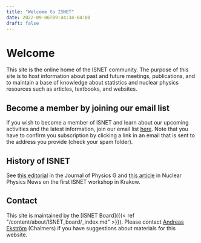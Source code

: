 ```yaml
---
title: "Welcome to ISNET"
date: 2022-09-06T09:44:34-04:00
draft: false
---
```

# Welcome

This site is the online home of the ISNET community. The purpose of this site is to host information about past and future meetings, publications, and to maintain a base of knowledge about statistics and nuclear physics resources such as articles, textbooks, and websites.

## Become a member by joining our email list

If you wish to become a member of ISNET and learn about our upcoming activities and the latest information, join our email list [here](https://lists.chalmers.se/mailman/listinfo/isnet). Note that you have to confirm you subscription by clicking a link in an email that is sent to the address you provide (check your spam folder). 

## History of ISNET

See [this editorial](https://iopscience.iop.org/article/10.1088/0954-3899/42/3/030301) in the Journal of Physics G and [this article](https://doi.org/10.1080/10619127.2013.793104) in Nuclear Physics News on the first ISNET workshop in Krakow.

## Contact

This site is maintained by the [ISNET Board]({{< ref
"/content/about/ISNET_board/_index.md" >}}). Please contact [Andreas
Ekström](mailto:andreas.ekstrom@chalmers.se) (Chalmers) if you have
suggestions about materials for this website.